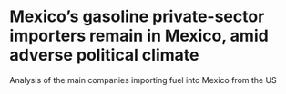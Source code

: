 # Mexico’s gasoline private-sector importers remain in Mexico, amid adverse political climate
Analysis of the main companies importing fuel into Mexico from the US
